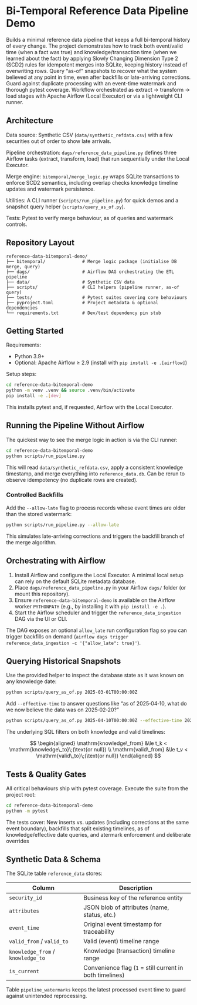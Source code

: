 # Bi-Temporal Reference Data Pipeline Demo

Builds a minimal reference data pipeline that keeps a full bi-temporal history of every change. The project demonstrates how to track both event/valid time (when a fact was true) and knowledge/transaction time (when we learned about the fact) by applying Slowly Changing Dimension Type 2 (SCD2) rules for idempotent merges into SQLite, keeping history instead of overwriting rows. Query “as-of” snapshots to recover what the system believed at any point in time, even after backfills or late-arriving corrections. Guard against duplicate processing with an event-time watermark and thorough pytest coverage. Workflow orchestrated as extract → transform → load stages with Apache Airflow (Local Executor) or via a lightweight CLI runner.

## Architecture
Data source: Synthetic CSV (`data/synthetic_refdata.csv`) with a few securities out of order to show late arrivals.

Pipeline orchestration: `dags/reference_data_pipeline.py` defines three Airflow tasks (extract, transform, load) that run sequentially under the Local Executor.

Merge engine: `bitemporal/merge_logic.py` wraps SQLite transactions to enforce SCD2 semantics, including overlap checks knowledge timeline updates and watermark persistence.

Utilities: A CLI runner (`scripts/run_pipeline.py`) for quick demos and a snapshot query helper (`scripts/query_as_of.py`).

Tests: Pytest to verify merge behaviour, as of queries and watermark controls.

## Repository Layout

```
reference-data-bitemporal-demo/
├── bitemporal/              # Merge logic package (initialise DB merge, query)
├── dags/                    # Airflow DAG orchestrating the ETL pipeline
├── data/                    # Synthetic CSV data
├── scripts/                 # CLI helpers (pipeline runner, as-of query)
├── tests/                   # Pytest suites covering core behaviours
├── pyproject.toml           # Project metadata & optional dependencies
└── requirements.txt         # Dev/test dependency pin stub
```

## Getting Started

Requirements:

- Python 3.9+
- Optional: Apache Airflow ≥ 2.9 (install with `pip install -e .[airflow]`)

Setup steps:

```bash
cd reference-data-bitemporal-demo
python -m venv .venv && source .venv/bin/activate
pip install -e .[dev]
```

This installs pytest and, if requested, Airflow with the Local Executor.

## Running the Pipeline Without Airflow

The quickest way to see the merge logic in action is via the CLI runner:

```bash
cd reference-data-bitemporal-demo
python scripts/run_pipeline.py
```

This will read `data/synthetic_refdata.csv`, apply a consistent knowledge timestamp, and merge everything into `reference_data.db`. Can be rerun to observe idempotency (no duplicate rows are created).

### Controlled Backfills

Add the `--allow-late` flag to process records whose event times are older than the stored watermark:

```bash
python scripts/run_pipeline.py --allow-late
```

This simulates late-arriving corrections and triggers the backfill branch of the merge algorithm.

## Orchestrating with Airflow

1. Install Airflow and configure the Local Executor. A minimal local setup can rely on the default SQLite metadata database.
2. Place `dags/reference_data_pipeline.py` in your Airflow `dags/` folder (or mount this repository).
3. Ensure `reference-data-bitemporal-demo` is available on the Airflow worker `PYTHONPATH` (e.g., by installing it with `pip install -e .`).
4. Start the Airflow scheduler and trigger the `reference_data_ingestion` DAG via the UI or CLI.

The DAG exposes an optional `allow_late` run configuration flag so you can trigger backfills on demand (`airflow dags trigger reference_data_ingestion -c '{"allow_late": true}'`).

## Querying Historical Snapshots

Use the provided helper to inspect the database state as it was known on any knowledge date:

```bash
python scripts/query_as_of.py 2025-03-01T00:00:00Z
```

Add `--effective-time` to answer questions like “as of 2025‑04‑10, what do we
now believe the data was on 2025‑02‑20?”

```bash
python scripts/query_as_of.py 2025-04-10T00:00:00Z --effective-time 2025-02-20T00:00:00Z
```

The underlying SQL filters on both knowledge and valid timelines:

$$
\begin{aligned}
\mathrm{knowledge\_from} &\le t_k < \mathrm{knowledge\_to}\;(\text{or null}) \\
\mathrm{valid\_from} &\le t_v < \mathrm{valid\_to}\;(\text{or null})
\end{aligned}
$$

## Tests & Quality Gates

All critical behaviours ship with pytest coverage. Execute the suite from the project root:

```bash
cd reference-data-bitemporal-demo
python -m pytest
```

The tests cover: New inserts vs. updates (including corrections at the same event boundary), backfills that split existing timelines, as of knowledge/effective date queries, and atermark enforcement and deliberate overrides

## Synthetic Data & Schema

The SQLite table `reference_data` stores:

| Column | Description |
| --- | --- |
| `security_id` | Business key of the reference entity |
| `attributes` | JSON blob of attributes (name, status, etc.) |
| `event_time` | Original event timestamp for traceability |
| `valid_from` / `valid_to` | Valid (event) timeline range |
| `knowledge_from` / `knowledge_to` | Knowledge (transaction) timeline range |
| `is_current` | Convenience flag (`1` = still current in both timelines) |

Table `pipeline_watermarks` keeps the latest processed event time to guard against unintended reprocessing.
